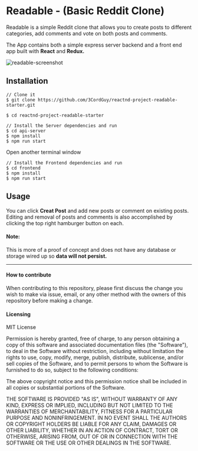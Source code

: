 # Readable - (Basic Reddit Clone)

Readable is a simple Reddit clone that allows you to create posts to different categories, add comments and vote on both posts and comments.

The App contains both a simple express server backend and a front end app built with **React** and **Redux.**

![readable-screenshot](https://user-images.githubusercontent.com/30707961/31749967-b32929ec-b442-11e7-81d2-cac7f71bbb05.png)

## Installation

```
// Clone it
$ git clone https://github.com/3CordGuy/reactnd-project-readable-starter.git

$ cd reactnd-project-readable-starter

// Install the Server dependencies and run
$ cd api-server
$ npm install
$ npm run start
```

Open another terminal window
```
// Install the Frontend dependencies and run
$ cd frontend
$ npm install
$ npm run start
```

## Usage

You can click **Creat Post** and add new posts or comment on existing posts. Editing and removal of posts and comments is also accomplished by clicking the top right hamburger button on each.


#### Note:
This is more of a proof of concept and does not have any database or storage wired up so **data will not persist.**
____

#### How to contribute

When contributing to this repository, please first discuss the change you wish to make via issue, email, or any other method with the owners of this repository before making a change.

#### Licensing

MIT License

Permission is hereby granted, free of charge, to any person obtaining a copy of this software and associated documentation files (the "Software"), to deal in the Software without restriction, including without limitation the rights to use, copy, modify, merge, publish, distribute, sublicense, and/or sell copies of the Software, and to permit persons to whom the Software is furnished to do so, subject to the following conditions:

The above copyright notice and this permission notice shall be included in all copies or substantial portions of the Software.

THE SOFTWARE IS PROVIDED "AS IS", WITHOUT WARRANTY OF ANY KIND, EXPRESS OR IMPLIED, INCLUDING BUT NOT LIMITED TO THE WARRANTIES OF MERCHANTABILITY, FITNESS FOR A PARTICULAR PURPOSE AND NONINFRINGEMENT. IN NO EVENT SHALL THE AUTHORS OR COPYRIGHT HOLDERS BE LIABLE FOR ANY CLAIM, DAMAGES OR OTHER LIABILITY, WHETHER IN AN ACTION OF CONTRACT, TORT OR OTHERWISE, ARISING FROM, OUT OF OR IN CONNECTION WITH THE SOFTWARE OR THE USE OR OTHER DEALINGS IN THE SOFTWARE.